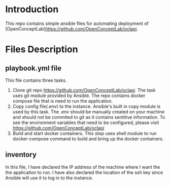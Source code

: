 # Introduction
This repo contains simple ansible files for automating deployment of [OpenConceptLab]<https://github.com/OpenConceptLab/oclapi>. 
# Files Description
## playbook.yml file 
This file contains three tasks.
1. Clone git repo https://github.com/OpenConceptLab/oclapi.
  The task uses git module provided by Ansible. The repo contains docker compose file that is need to run the application.
2. Copy config file(.env) to the instance.
  Ansible's built in copy module is used by this task. The .env should be manually created on your machine and should not be commited to git as it contains sentitive information. To see the environment variables that need to be configured, please visit https://github.com/OpenConceptLab/oclapi
3. Build and start docker containers. 
  This step uses shell module to run docker-compose command to build and bring up the docker containers. 

## inventory
In this file, I have declared the IP address of the machine where I want the the application to run. I have also declared the location of the ssh key since Ansible will use it to log in to the instance. 
